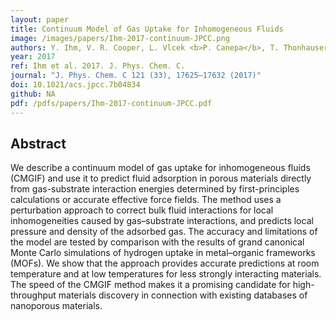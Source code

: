 ```yaml
---
layout: paper
title: Continuum Model of Gas Uptake for Inhomogeneous Fluids
image: /images/papers/Ihm-2017-continuum-JPCC.png
authors: Y. Ihm, V. R. Cooper, L. Vlcek <b>P. Canepa</b>, T. Thonhauser, J. H. Shim, J. R. Morris. 
year: 2017
ref: Ihm et al. 2017. J. Phys. Chem. C.
journal: "J. Phys. Chem. C 121 (33), 17625–17632 (2017)"
doi: 10.1021/acs.jpcc.7b04834
github: NA
pdf: /pdfs/papers/Ihm-2017-continuum-JPCC.pdf
---
```


## Abstract

We describe a continuum model of gas uptake for inhomogeneous fluids (CMGIF) and use it to predict fluid adsorption in porous materials directly from gas-substrate interaction energies determined by first-principles calculations or accurate effective force fields. The method uses a perturbation approach to correct bulk fluid interactions for local inhomogeneities caused by gas–substrate interactions, and predicts local pressure and density of the adsorbed gas. The accuracy and limitations of the model are tested by comparison with the results of grand canonical Monte Carlo simulations of hydrogen uptake in metal–organic frameworks (MOFs). We show that the approach provides accurate predictions at room temperature and at low temperatures for less strongly interacting materials. The speed of the CMGIF method makes it a promising candidate for high-throughput materials discovery in connection with existing databases of nanoporous materials.